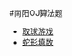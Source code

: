#南阳OJ算法题
- [取球游戏](https://github.com/Azcy/Algorithm/blob/master/%E5%8D%97%E9%98%B3OJ/md/TakeTheBallGame.md)
- [蛇形填数](https://github.com/Azcy/Algorithm/blob/master/%E5%8D%97%E9%98%B3OJ/md/SerpentineFillNumber.md)